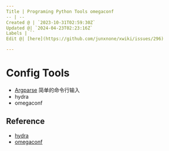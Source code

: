 ```yaml
---
Title | Programing Python Tools omegaconf
-- | --
Created @ | `2023-10-31T02:59:30Z`
Updated @| `2024-04-23T02:23:16Z`
Labels | ``
Edit @| [here](https://github.com/junxnone/xwiki/issues/296)

---
```

# Config Tools
- [Argparse](0258_Programing_Python_Argparse) 简单的命令行输入
- hydra
- omegaconf

## Reference
- [hydra](https://hydra.cc/docs/intro/)
- [omegaconf](https://github.com/omry/omegaconf)
